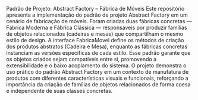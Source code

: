 Padrão de Projeto: Abstract Factory – Fábrica de Móveis
Este repositório apresenta a implementação do padrão de projeto Abstract Factory em um cenário de fabricação de móveis. Foram criadas duas fábricas concretas — Fábrica Moderna e Fábrica Clássica — responsáveis por produzir famílias de objetos relacionados (cadeiras e mesas) que compartilham o mesmo estilo de design.
A interface FabricaMovel define os métodos de criação dos produtos abstratos (Cadeira e Mesa), enquanto as fábricas concretas instanciam as versões específicas de cada estilo. Esse padrão garante que os objetos criados sejam compatíveis entre si, promovendo a extensibilidade e o baixo acoplamento do sistema.
O projeto demonstra o uso prático do padrão Abstract Factory em um contexto de manufatura de produtos com diferentes características visuais e funcionais, reforçando a importância da criação de famílias de objetos relacionados de forma coesa e independente de suas classes concretas.
